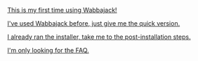 [This is my first time using Wabbajack!](https://github.com/LivelyDismay/Learn-To-Mod/blob/main/wabbajack-stuff/TempusMaledictumReadmeLong.md)

[I've used Wabbajack before, just give me the quick version.](https://github.com/LivelyDismay/Learn-To-Mod/blob/main/wabbajack-stuff/TempusMaledictumReadmeShort.md)

[I already ran the installer, take me to the post-installation steps.](https://github.com/LivelyDismay/Learn-To-Mod/blob/main/wabbajack-stuff/TempusMaledictumReadmePostInstall.md)

[I'm only looking for the FAQ.](https://github.com/LivelyDismay/Learn-To-Mod/blob/main/wabbajack-stuff/TempusMaledictumReadmeFAQ.md)
